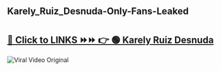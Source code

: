 
 ## Karely_Ruiz_Desnuda-Only-Fans-Leaked

# <h2><a href="https://clipsfans.com/Karely_Ruiz_Desnuda&ref=git">🔗 Click to LINKS ⏩⏩ 👉 🟢 Karely Ruiz Desnuda </a></h2>

<a href="https://clipsfans.com/Karely_Ruiz_Desnuda&ref=git" rel="nofollow" data-target="animated-image.originalLink"><img src="https://i.ibb.co.com/xMMVF88/686577567.gif" alt="Viral Video Original" style="max-width: 100%; display: inline-block;" data-target="animated-image.originalImage"></a>
